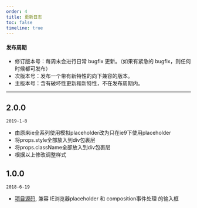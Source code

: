 ```yaml
---
order: 4
title: 更新日志
toc: false
timeline: true
---
```


#### 发布周期

* 修订版本号：每周末会进行日常 bugfix 更新。（如果有紧急的 bugfix，则任何时候都可发布）
* 次版本号：发布一个带有新特性的向下兼容的版本。
* 主版本号：含有破坏性更新和新特性，不在发布周期内。

---

## 2.0.0

`2019-1-8`

* 由原来ie全系列使用模拟placeholder改为只在ie9下使用placeholder
* 将props.style全部放入到div包裹层
* 将props.className全部放入到div包裹层
* 根据以上修改调整样式

## 1.0.0

`2018-6-19`

* [项目源码](http://git.sdp.nd/component-h5/nd-input), 兼容 IE浏览器placeholder 和 composition事件处理 的输入框
